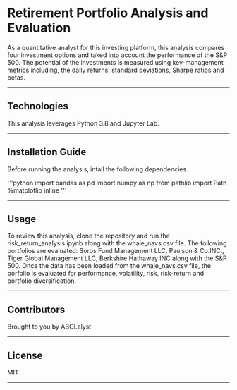# Retirement Portfolio Analysis and Evaluation

As a quantitative analyst for this investing platform, this analysis compares four investment options and taked into account the performance of the S&P 500.  The potential of the investments is measured using key-management metrics including, the daily returns, standard deviations, Sharpe ratios and betas.

---

## Technologies

This analysis leverages Python 3.8 and Jupyter Lab.

---

## Installation Guide

Before running the analysis, intall the following dependencies.

'''python
    import pandas as pd
    import numpy as np
    from pathlib import Path
    %matplotlib inline
'''

---

## Usage

To review this analysis, clone the repository and run the risk_return_analysis.ipynb along with the whale_navs.csv file.
The following portfolios are evaluated: Soros Fund Management LLC, Paulson & Co.INC., Tiger Global Management LLC, Berkshire Hathaway INC along with the S&P 500.  Once the data has been loaded from the whale_navs.csv file, the porfolio is evaluated for performance, volatility, risk, risk-return and portfolio diversification.  

---

## Contributors

Brought to you by ABOLalyst

---

## License

MIT

---

